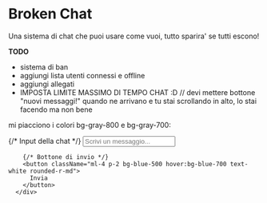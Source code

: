 # Broken Chat

Una sistema di chat che puoi usare come vuoi, tutto sparira' se tutti escono!

**TODO**

- sistema di ban
- aggiungi lista utenti connessi e offline
- aggiungi allegati
- IMPOSTA LIMITE MASSIMO DI TEMPO CHAT :D
// devi mettere bottone "nuovi messaggi!" quando ne arrivano e tu stai scrollando in alto, lo stai facendo ma non bene



mi piacciono i colori bg-gray-800 e bg-gray-700:

<div className="flex items-center p-4 bg-gray-800 text-white">
        {/* Input della chat */}
        <input
          type="text"
          placeholder="Scrivi un messaggio..."
          className="flex-1 p-2 bg-gray-700 text-white rounded-l-md"
        />
        
        {/* Bottone di invio */}
        <button className="ml-4 p-2 bg-blue-500 hover:bg-blue-700 text-white rounded-r-md">
          Invia
        </button>
      </div>